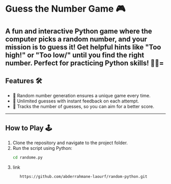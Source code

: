 
# Guess the Number Game 🎮
A fun and interactive Python game where the computer picks a random number, and your mission is to guess it! Get helpful hints like "Too high!" or "Too low/" until you find the right number. Perfect for practicing Python skills! 🚀✨=
--
## Features 🛠️
- 🎲 Random number generation ensures a unique game every time.
- 🔄 Unlimited guesses with instant feedback on each attempt.
- 🎯 Tracks the number of guesses, so you can aim for a better score.


---
## How to Play 🕹️

1. Clone the repository and navigate to the project folder.
2. Run the script using Python:
   ```bash
   cd randome.py
3. link
   ```bash
      https://github.com/abderrahmane-laourf/random-python.git
   
